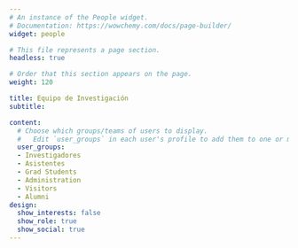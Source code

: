 ```yaml
---
# An instance of the People widget.
# Documentation: https://wowchemy.com/docs/page-builder/
widget: people

# This file represents a page section.
headless: true

# Order that this section appears on the page.
weight: 120

title: Equipo de Investigación
subtitle:

content:
  # Choose which groups/teams of users to display.
  #   Edit `user_groups` in each user's profile to add them to one or more of these groups.
  user_groups:
  - Investigadores
  - Asistentes
  - Grad Students
  - Administration
  - Visitors
  - Alumni
design:
  show_interests: false
  show_role: true
  show_social: true
---
```

